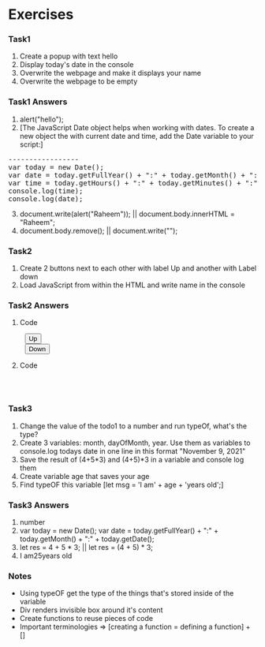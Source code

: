 # Exercises

### Task1

1. Create a popup with text hello
2. Display today's date in the console
3. Overwrite the webpage and make it displays your name
4. Overwrite the webpage to be empty

### Task1 Answers

1. alert("hello");
2. [The JavaScript Date object helps when working with dates. To create a new object the with current date and time, add the Date variable to your script:]

<pre>
-----------------
var today = new Date();
var date = today.getFullYear() + ":" + today.getMonth() + ":" + today.getDate();
var time = today.getHours() + ":" + today.getMinutes() + ":" + today.getSeconds();
console.log(time);
console.log(date);
</pre>

3. document.write(alert("Raheem")); || document.body.innerHTML = "Raheem";
4. document.body.remove(); || document.write("");

### Task2

1. Create 2 buttons next to each other with label Up and another with Label down
2. Load JavaScript from within the HTML and write name in the console

### Task2 Answers

1. Code
<pre>
    <button>Up</button>
    <button>Down</button>
</pre>

2. Code
<pre>
   <script>
    console.log("Raheem");
   </script>
</pre>

### Task3

1. Change the value of the todo1 to a number and run typeOf, what's the type?
2. Create 3 variables: month, dayOfMonth, year. Use them as variables to console.log todays date in one line in this format "November 9, 2021"
3. Save the result of (4+5*3) and (4+5)*3 in a variable and console log them
4. Create variable age that saves your age
5. Find typeOF this variable [let msg = 'I am' + age + 'years old';]

### Task3 Answers

1. number
2. var today = new Date();
var date = today.getFullYear() + ":" + today.getMonth() + ":" + today.getDate();
3. let res = 4 + 5 * 3; || let res = (4 + 5) * 3;
4. I am25years old

### Notes

- Using typeOF get the type of the things that's stored inside of the variable
- Div renders invisible box around it's content
- Create functions to reuse pieces of code
- Important terminologies => [creating a function = defining a function] + []
